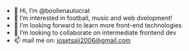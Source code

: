 - 👋 Hi, I’m @boolienautocrat
- 👀 I’m interested in football, music and web dvelopment!
- 🌱 I’m looking forward to learn more front-end technologies
- 💞️ I’m looking to collaborate on intermediate frontend dev
- 📫 mail me on: josetsaji2006@gmail.com

<!---
boolienautocrat/boolienautocrat is a ✨ special ✨ repository because its `README.md` (this file) appears on your GitHub profile.
You can click the Preview link to take a look at your changes.
--->
